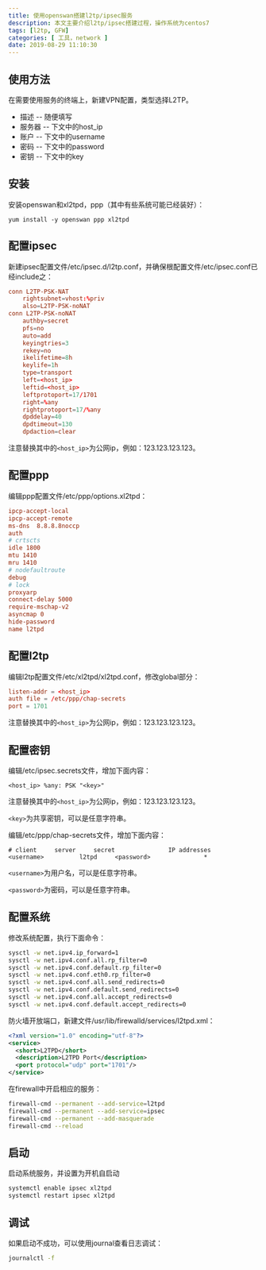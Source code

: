 ```yaml
---
title: 使用openswan搭建l2tp/ipsec服务
description: 本文主要介绍l2tp/ipsec搭建过程，操作系统为centos7
tags: [l2tp, GFW]
categories: [ 工具，network ]
date: 2019-08-29 11:10:30
---
```


使用方法
----

在需要使用服务的终端上，新建VPN配置，类型选择L2TP。

- 描述 -- 随便填写
- 服务器 -- 下文中的host_ip
- 账户 -- 下文中的username
- 密码 -- 下文中的password
- 密钥 -- 下文中的key

安装
----

安装openswan和xl2tpd，ppp（其中有些系统可能已经装好）：
```
yum install -y openswan ppp xl2tpd
```

配置ipsec
----

新建ipsec配置文件/etc/ipsec.d/l2tp.conf，并确保根配置文件/etc/ipsec.conf已经include之：

```conf /etc/ipsec.d/l2tp.conf
conn L2TP-PSK-NAT
    rightsubnet=vhost:%priv
    also=L2TP-PSK-noNAT
conn L2TP-PSK-noNAT
    authby=secret
    pfs=no
    auto=add
    keyingtries=3
    rekey=no
    ikelifetime=8h
    keylife=1h
    type=transport
    left=<host_ip>
    leftid=<host_ip>
    leftprotoport=17/1701
    right=%any
    rightprotoport=17/%any
    dpddelay=40
    dpdtimeout=130
    dpdaction=clear
```

注意替换其中的`<host_ip>`为公网ip，例如：123.123.123.123。

配置ppp
----

编辑ppp配置文件/etc/ppp/options.xl2tpd：
```conf /etc/ppp/options.xl2tpd
ipcp-accept-local
ipcp-accept-remote
ms-dns  8.8.8.8noccp
auth
# crtscts
idle 1800
mtu 1410
mru 1410
# nodefaultroute
debug
# lock
proxyarp
connect-delay 5000
require-mschap-v2
asyncmap 0
hide-password
name l2tpd
```

配置l2tp
----

编辑l2tp配置文件/etc/xl2tpd/xl2tpd.conf，修改global部分：
```conf /etc/xl2tpd/xl2tpd.conf
listen-addr = <host_ip>
auth file = /etc/ppp/chap-secrets
port = 1701
```

注意替换其中的`<host_ip>`为公网ip，例如：123.123.123.123。

配置密钥
----

编辑/etc/ipsec.secrets文件，增加下面内容：

```
<host_ip> %any: PSK "<key>"
```

注意替换其中的`<host_ip>`为公网ip，例如：123.123.123.123。

`<key>`为共享密钥，可以是任意字符串。

编辑/etc/ppp/chap-secrets文件，增加下面内容：
```
# client     server     secret               IP addresses
<username>          l2tpd     <password>               *
```

`<username>`为用户名，可以是任意字符串。

`<password>`为密码，可以是任意字符串。

配置系统
----

修改系统配置，执行下面命令：
```bash
sysctl -w net.ipv4.ip_forward=1
sysctl -w net.ipv4.conf.all.rp_filter=0
sysctl -w net.ipv4.conf.default.rp_filter=0
sysctl -w net.ipv4.conf.eth0.rp_filter=0
sysctl -w net.ipv4.conf.all.send_redirects=0
sysctl -w net.ipv4.conf.default.send_redirects=0
sysctl -w net.ipv4.conf.all.accept_redirects=0
sysctl -w net.ipv4.conf.default.accept_redirects=0
```

防火墙开放端口，新建文件/usr/lib/firewalld/services/l2tpd.xml：
```xml /usr/lib/firewalld/services/l2tpd.xml
<?xml version="1.0" encoding="utf-8"?>
<service>
  <short>L2TPD</short>
  <description>L2TPD Port</description>
  <port protocol="udp" port="1701"/>
</service>
```

在firewall中开启相应的服务：
```bash
firewall-cmd --permanent --add-service=l2tpd
firewall-cmd --permanent --add-service=ipsec
firewall-cmd --permanent --add-masquerade
firewall-cmd --reload
```

启动
----

启动系统服务，并设置为开机自启动
```bash
systemctl enable ipsec xl2tpd
systemctl restart ipsec xl2tpd
```

调试
----

如果启动不成功，可以使用journal查看日志调试：
```bash
journalctl -f
```
